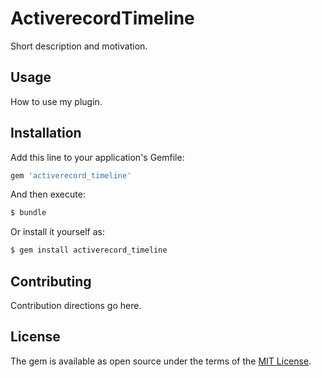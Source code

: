 # ActiverecordTimeline
Short description and motivation.

## Usage
How to use my plugin.

## Installation
Add this line to your application's Gemfile:

```ruby
gem 'activerecord_timeline'
```

And then execute:
```bash
$ bundle
```

Or install it yourself as:
```bash
$ gem install activerecord_timeline
```

## Contributing
Contribution directions go here.

## License
The gem is available as open source under the terms of the [MIT License](http://opensource.org/licenses/MIT).
